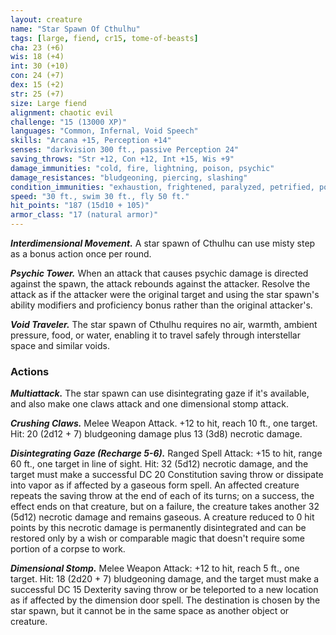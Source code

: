 ```yaml
---
layout: creature
name: "Star Spawn Of Cthulhu"
tags: [large, fiend, cr15, tome-of-beasts]
cha: 23 (+6)
wis: 18 (+4)
int: 30 (+10)
con: 24 (+7)
dex: 15 (+2)
str: 25 (+7)
size: Large fiend
alignment: chaotic evil
challenge: "15 (13000 XP)"
languages: "Common, Infernal, Void Speech"
skills: "Arcana +15, Perception +14"
senses: "darkvision 300 ft., passive Perception 24"
saving_throws: "Str +12, Con +12, Int +15, Wis +9"
damage_immunities: "cold, fire, lightning, poison, psychic"
damage_resistances: "bludgeoning, piercing, slashing"
condition_immunities: "exhaustion, frightened, paralyzed, petrified, poisoned"
speed: "30 ft., swim 30 ft., fly 50 ft."
hit_points: "187 (15d10 + 105)"
armor_class: "17 (natural armor)"
---
```


***Interdimensional Movement.*** A star spawn of Cthulhu can use misty step as a bonus action once per round.

***Psychic Tower.*** When an attack that causes psychic damage is directed against the spawn, the attack rebounds against the attacker. Resolve the attack as if the attacker were the original target and using the star spawn's ability modifiers and proficiency bonus rather than the original attacker's.

***Void Traveler.*** The star spawn of Cthulhu requires no air, warmth, ambient pressure, food, or water, enabling it to travel safely through interstellar space and similar voids.

### Actions

***Multiattack.*** The star spawn can use disintegrating gaze if it's available, and also make one claws attack and one dimensional stomp attack.

***Crushing Claws.*** Melee Weapon Attack. +12 to hit, reach 10 ft., one target. Hit: 20 (2d12 + 7) bludgeoning damage plus 13 (3d8) necrotic damage.

***Disintegrating Gaze (Recharge 5-6).*** Ranged Spell Attack: +15 to hit, range 60 ft., one target in line of sight. Hit: 32 (5d12) necrotic damage, and the target must make a successful DC 20 Constitution saving throw or dissipate into vapor as if affected by a gaseous form spell. An affected creature repeats the saving throw at the end of each of its turns; on a success, the effect ends on that creature, but on a failure, the creature takes another 32 (5d12) necrotic damage and remains gaseous. A creature reduced to 0 hit points by this necrotic damage is permanently disintegrated and can be restored only by a wish or comparable magic that doesn't require some portion of a corpse to work.

***Dimensional Stomp.*** Melee Weapon Attack: +12 to hit, reach 5 ft., one target. Hit: 18 (2d20 + 7) bludgeoning damage, and the target must make a successful DC 15 Dexterity saving throw or be teleported to a new location as if affected by the dimension door spell. The destination is chosen by the star spawn, but it cannot be in the same space as another object or creature.

